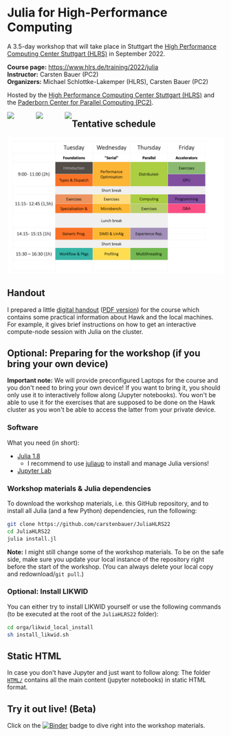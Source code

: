 # Julia for High-Performance Computing

A 3.5-day workshop that will take place in Stuttgart the [High Performance Computing Center Stuttgart (HLRS)](https://www.hlrs.de/) in September 2022.

**Course page:** https://www.hlrs.de/training/2022/julia   
**Instructor:** Carsten Bauer (PC2)   
**Organizers:** Michael Schlottke-Lakemper (HLRS), Carsten Bauer (PC2)

Hosted by the [High Performance Computing Center Stuttgart (HLRS)](https://www.hlrs.de/) and the [Paderborn Center for Parallel Computing (PC2)](https://pc2.uni-paderborn.de/).

<div style="float: left">
 <a href="https://www.hlrs.de/"><img src="https://user-images.githubusercontent.com/187980/190168233-6f96774f-ed0a-44cc-b1b5-3ba0b75d39f8.svg" height=100px></a>
 &nbsp; &nbsp; &nbsp; &nbsp; &nbsp; &nbsp;
 <a href="https://pc2.uni-paderborn.de/"><img src="https://user-images.githubusercontent.com/187980/190167755-ead6173d-fb87-40da-ae0f-f0c99e72c22b.png" height=100px></a>
 &nbsp; &nbsp; &nbsp; &nbsp; &nbsp; &nbsp;
 <a href="https://www.nhr-verein.de/"><img src="https://user-images.githubusercontent.com/187980/190169322-89560987-69cf-4c6f-9236-993704461763.svg" height=100px></a>
</div>


## Tentative schedule

<a href="https://github.com/carstenbauer/JuliaHLRS22/raw/main/orga/schedule/schedule.pdf"><img src="https://github.com/carstenbauer/JuliaHLRS22/raw/main/orga/schedule/schedule.png" width=720px></a>

## Handout

I prepared a little [digital handout](https://github.com/carstenbauer/JuliaHLRS22/blob/main/orga/handout/handout.md) ([PDF version](https://github.com/carstenbauer/JuliaHLRS22/blob/main/orga/handout/handout.pdf)) for the course which contains some practical information about Hawk and the local machines. For example, it gives brief instructions on how to get an interactive compute-node session with Julia on the cluster.

## Optional: Preparing for the workshop (if you bring your own device)

**Important note:** We will provide preconfigured Laptops for the course and you don't need to bring your own device! If you want to bring it, you should only use it to interactively follow along (Jupyter notebooks). You won't be able to use it for the exercises that are supposed to be done on the Hawk cluster as you won't be able to access the latter from your private device.

### Software

What you need (in short):
  * [Julia 1.8](https://julialang.org/)
    * I recommend to use [juliaup](https://github.com/JuliaLang/juliaup) to install and manage Julia versions!
  * [Jupyter Lab](https://jupyter.org/)

### Workshop materials & Julia dependencies

To download the workshop materials, i.e. this GitHub repository, and to install all Julia (and a few Python) dependencies, run the following:

```bash
git clone https://github.com/carstenbauer/JuliaHLRS22
cd JuliaHLRS22
julia install.jl
```

**Note:** I might still change some of the workshop materials. To be on the safe side, make sure you update your local instance of the repository right before the start of the workshop. (You can always delete your local copy and redownload/`git pull`.)

### Optional: Install LIKWID

You can either try to install LIKWID yourself or use the following commands (to be executed at the root of the `JuliaHLRS22` folder):

```bash
cd orga/likwid_local_install
sh install_likwid.sh
```

## Static HTML

In case you don't have Jupyter and just want to follow along: The folder [`HTML/`](https://github.com/carstenbauer/JuliaHLRS22/tree/main/HTML) contains all the main content (jupyter notebooks) in static HTML format.

## Try it out live! (Beta)

Click on the [![Binder](https://mybinder.org/badge_logo.svg)](https://mybinder.org/v2/gh/carstenbauer/JuliaHLRS22-binder/main?urlpath=git-pull%3Frepo%3Dhttps%253A%252F%252Fgithub.com%252Fcarstenbauer%252FJuliaHLRS22%26urlpath%3Dtree%252FJuliaHLRS22%252F%26branch%3Dmain) badge to dive right into the workshop materials.
